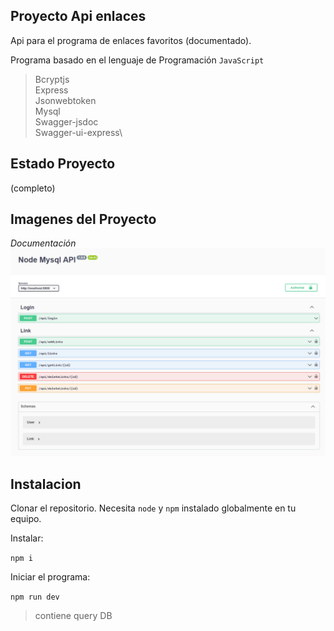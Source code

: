## Proyecto Api enlaces

Api para el programa de enlaces favoritos (documentado).

Programa basado en el lenguaje de Programación `JavaScript`
> Bcryptjs\
> Express\
> Jsonwebtoken\
> Mysql\
> Swagger-jsdoc\
> Swagger-ui-express\

## Estado Proyecto
(completo)

## Imagenes del Proyecto

*Documentación*\
![Alt text](imagen.png)

## Instalacion

Clonar el repositorio. Necesita `node` y `npm` instalado globalmente en tu equipo.

Instalar:

`npm i`    

Iniciar el programa:

`npm run dev`

> contiene query DB
